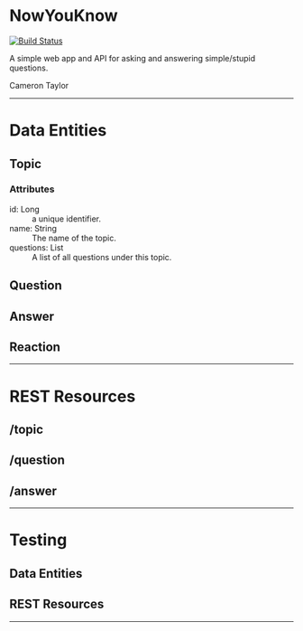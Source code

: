 # NowYouKnow

[![Build Status](https://travis-ci.org/cpe305/fall2016-project-axis7818.svg?branch=master)](https://travis-ci.org/cpe305/fall2016-project-axis7818)

A simple web app and API for asking and answering simple/stupid questions.

Cameron Taylor

---

# Data Entities

## Topic

### Attributes
<dl>
   <dt>id: Long</dt>
   <dd>a unique identifier.</dd>

   <dt>name: String</dt>
   <dd>The name of the topic.</dd>

   <dt>questions: List<Question></dt>
   <dd>A list of all questions under this topic.</dd>
</dl>

## Question

## Answer

## Reaction

---

# REST Resources

## /topic

## /question

## /answer

---

# Testing

## Data Entities

## REST Resources

---
